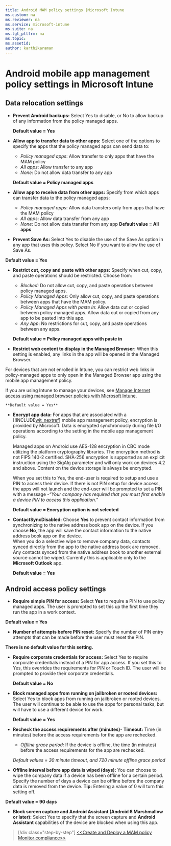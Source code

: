 ```yaml
---
title: Android MAM policy settings |Microsoft Intune
ms.custom: na
ms.reviewer: na
ms.service: microsoft-intune
ms.suite: na
ms.tgt_pltfrm: na
ms.topic:
ms.assetid:
author: karthikaraman
---
```

# Android mobile app management policy settings in Microsoft Intune

##  Data relocation settings
- **Prevent Android backups:** Select Yes to disable, or No to allow backup of any information from the policy managed apps.

  **Default value = Yes**
- **Allow app to transfer data to other apps:** Select one of the options to specify the apps that the policy managed apps can send data to:
  -   *Policy managed apps*: Allow transfer to only apps that have the MAM policy
  -   *All apps*: Allow transfer to any app
  -   *None*: Do not allow data transfer to any app

  **Default value = Policy managed apps**
- **Allow app to receive data from other apps:** Specify  from which apps  can transfer data to the policy managed apps:
  -   *Policy managed apps*: Allow data transfers only from apps that have the MAM policy
  -   *All apps*: Allow data transfer from any app
  -   *None*: Do not allow data transfer from any app
    **Default value = All apps**
-   **Prevent Save As:** Select Yes to disable the use of the Save As option in any app that uses this policy. Select No if you want to allow the use of Save As.

  **Default value = Yes**
- **Restrict cut, copy and paste with other apps:** Specify when  cut, copy, and paste operations should be restricted. Choose from:
  -   *Blocked:* Do not allow cut, copy, and paste operations between policy managed apps.
  -   *Policy Managed Apps*: Only allow cut, copy, and paste operations between apps that have the MAM policy.
  -   *Policy Managed Apps with paste In*: Allow data cut or copied between policy managed apps. Allow data cut or copied from any app to be pasted into this app.
  -   *Any App*: No restrictions for  cut, copy, and paste operations between any apps.

    **Default value = Policy managed apps with paste in**
-   **Restrict web content to display in the Managed Browser:** When this setting is enabled, any links in the app will be opened in the Managed Browser.

  For devices that are not enrolled in Intune, you can restrict web links in policy-managed apps to only open in the Managed Browser app using the mobile app management policy.

  If you are using Intune to manage your devices, see [Manage Internet access using managed browser policies with Microsoft Intune](manage-internet-access-using-managed-browser-policies.md).

    **Default value = Yes**
- **Encrypt app data:** For apps that are associated with a [!INCLUDE[wit_nextref](../includes/wit_nextref_md.md)] mobile app management policy, encryption is provided by Microsoft. Data is encrypted synchronously during file I/O operations according to the setting in the mobile app management policy.

  Managed apps on Android use AES-128 encryption in CBC mode utilizing the platform cryptography libraries. The encryption method is not FIPS 140-2 certified. SHA-256 encryption is supported as an explicit instruction using the SigAlg parameter and will only work on devices 4.2 and above. Content on the device storage is always be encrypted.

  When you set this to Yes, the end-user is required to setup and use a PIN to access their device.  If there is not PIN setup for device access, the apps will not launch and the end-user will be prompted to set a PIN with a message -*“Your company has required that you must first enable a device PIN to access this application.”*

  **Default value = Encryption option is not selected**

- **ContactSyncDisabled:** Choose **Yes** to prevent contact information from synchronizing to the native address book app on the device. If you choose **No**, the app will save the  contact information to the native address book app on the device.<br/>When you do a selective wipe to remove company data, contacts synced directly from the app to the native address book are removed. Any contacts synced from the native address book to another external source cannot be wiped. Currently this is applicable only to the **Microsoft Outlook** app.

  **Default value = Yes**
##  Android access policy settings

- **Require simple PIN for access:** Select **Yes** to require a PIN to use policy managed apps. The user is prompted to set this up the first time they run the app in a work context.

 **Default value = Yes**
- **Number of attempts before PIN reset:** Specify the number of PIN entry attempts that can be made before the user must reset the PIN.

 **There is no default value for this setting.**
- **Require corporate credentials for access:** Select Yes to require corporate credentials instead of a PIN for app access.  If you set this to Yes, this overrides the requirements for PIN or Touch ID.  The user will be prompted to provide their corporate credentials.

  **Default value = No**
- **Block managed apps from running on jailbroken or rooted devices:** Select Yes to block apps from running on jailbroken or rooted devices. The user will continue to be able to use the apps for personal tasks, but will have to use a different device for work.

  **Default value = Yes**
- **Recheck the access requirements after (minutes)**-   **Timeout:** Time (in minutes) before the access requirements for the app are rechecked.
  -   *Offline grace period:* If the device is offline, the time (in minutes) before the access requirements for the app are rechecked.

    *Default values = 30 minute timeout, and 720 minute offline grace period*
-   **Offline interval before app data is wiped (days):** You can choose to wipe the company data if a device has been offline for a certain period.  Specify the number of days a device can be offline before the company data is removed from the device. **Tip:** Entering a value of  0 will turn this setting off.

  **Default value = 90 days**
- **Block screen capture and Android Assistant (Android 6 Marshmallow or later):** Select Yes to specify that the screen capture and **Android Assistant** capabilities of the device are blocked when using this app.

>[!div class="step-by-step"]
[<<Create and Deploy a MAM policy](create-and-deploy-mobile-app-management-policies-with-microsoft-intune.md)  
[Monitor compliance>>](monitor-mobile-app-management-policies-with-microsoft-intune.md)
